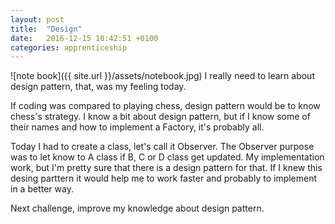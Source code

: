 ```yaml
---
layout: post
title:  "Design"
date:   2016-12-15 10:42:51 +0100
categories: apprenticeship
---
```

![note book]({{ site.url }}/assets/notebook.jpg)
I really need to learn about design pattern, that, was my feeling today.

If coding was compared to playing chess, design pattern would be to
know chess's strategy. I know a bit about design pattern,
but if I know some of their names and how to implement a Factory, it's probably
all.

Today I had to create a class, let's call it Observer. The Observer purpose was
to let know to A class if B, C or D class get updated. My implementation work, but I'm
pretty sure that there is a design pattern for that. If I knew this desing parttern
it would help me to work faster and probably to implement in a better way.

Next challenge, improve my knowledge about design pattern.
